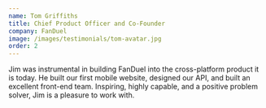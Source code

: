 ```yaml
---
name: Tom Griffiths
title: Chief Product Officer and Co-Founder
company: FanDuel
image: /images/testimonials/tom-avatar.jpg
order: 2
---
```


Jim was instrumental in building FanDuel into the cross-platform product it is today. He built our first mobile website, designed our API, and built an excellent front-end team. Inspiring, highly capable, and a positive problem solver, Jim is a pleasure to work with.
